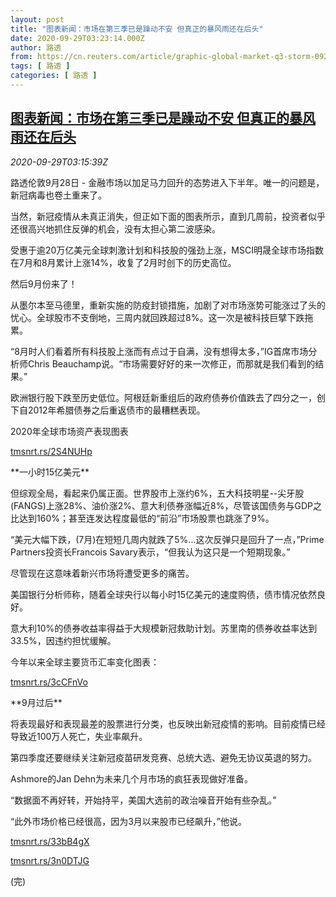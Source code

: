 ```yaml
---
layout: post
title: "图表新闻：市场在第三季已是躁动不安 但真正的暴风雨还在后头"
date: 2020-09-29T03:23:14.000Z
author: 路透
from: https://cn.reuters.com/article/graphic-global-market-q3-storm-0929-idCNKBS26K0ER
tags: [ 路透 ]
categories: [ 路透 ]
---
```

<!--1601349794000-->
[图表新闻：市场在第三季已是躁动不安 但真正的暴风雨还在后头](https://cn.reuters.com/article/graphic-global-market-q3-storm-0929-idCNKBS26K0ER)
------

<div>
<div><i>2020-09-29T03:15:39Z</i></div><p>路透伦敦9月28日 - 金融市场以加足马力回升的态势进入下半年。唯一的问题是，新冠病毒也卷土重来了。</p><p>当然，新冠疫情从未真正消失，但正如下面的图表所示，直到几周前，投资者似乎还很高兴地抓住反弹的机会，没有太担心第二波感染。</p><p>受惠于逾20万亿美元全球刺激计划和科技股的强劲上涨，MSCI明晟全球市场指数在7月和8月累计上涨14%，收复了2月时创下的历史高位。</p><p>然后9月份来了！</p><p>从墨尔本至马德里，重新实施的防疫封锁措施，加剧了对市场涨势可能涨过了头的忧心。全球股市不支倒地，三周内就回跌超过8%。这一次是被科技巨擘下跌拖累。</p><p>“8月时人们看着所有科技股上涨而有点过于自满，没有想得太多，”IG首席市场分析师Chris Beauchamp说。“市场需要好好的来一次修正，而那就是我们看到的结果。”</p><p>欧洲银行股下跌至历史低位。阿根廷新重组后的政府债券价值跌去了四分之一，创下自2012年希腊债券之后重返债市的最糟糕表现。</p><p>2020年全球市场资产表现图表</p><p><a href="https://tmsnrt.rs/2S4NUHp">tmsnrt.rs/2S4NUHp</a></p><p>**一小时15亿美元**</p><p>但综观全局，看起来仍属正面。世界股市上涨约6%，五大科技明星--尖牙股(FANGS)上涨28%、油价涨2%、意大利债券涨幅近8%，尽管该国债务与GDP之比达到160%；甚至连发达程度最低的“前沿”市场股票也跳涨了9%。</p><p>“美元大幅下跌，(7月)在短短几周内就跌了5%...这次反弹只是回升了一点，”Prime Partners投资长Francois Savary表示，“但我认为这只是一个短期现象。”</p><p>尽管现在这意味着新兴市场将遭受更多的痛苦。</p><p>美国银行分析师称，随着全球央行以每小时15亿美元的速度购债，债市情况依然良好。</p><p>意大利10%的债券收益率得益于大规模新冠救助计划。苏里南的债券收益率达到33.5%，因违约担忧缓解。</p><p>今年以来全球主要货币汇率变化图表：</p><p><a href="https://tmsnrt.rs/3cCFnVo">tmsnrt.rs/3cCFnVo</a></p><p>**9月过后**</p><p>将表现最好和表现最差的股票进行分类，也反映出新冠疫情的影响。目前疫情已经导致近100万人死亡，失业率飙升。</p><p>第四季度还要继续关注新冠疫苗研发竞赛、总统大选、避免无协议英退的努力。</p><p>Ashmore的Jan Dehn为未来几个月市场的疯狂表现做好准备。</p><p>“数据面不再好转，开始持平，美国大选前的政治噪音开始有些杂乱。”</p><p>“此外市场价格已经很高，因为3月以来股市已经飙升，”他说。</p><p><a href="https://tmsnrt.rs/33bB4gX">tmsnrt.rs/33bB4gX</a></p><p><a href="https://tmsnrt.rs/3n0DTJG">tmsnrt.rs/3n0DTJG</a></p><p>(完)</p>
</div>
